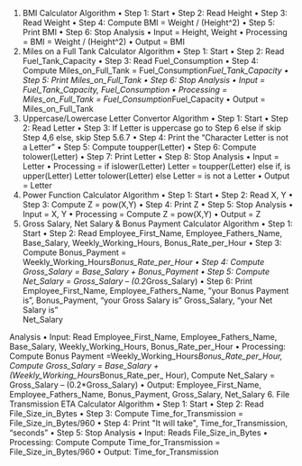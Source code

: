1.	BMI Calculator
Algorithm
•	Step 1: Start
•	Step 2: Read Height
•	Step 3: Read Weight
•	Step 4: Compute BMI = Weight / (Height^2)
•	Step 5: Print BMI
•	Step 6: Stop
Analysis
•	Input = Height, Weight
•	Processing = BMI = Weight / (Height^2)
•	Output = BMI
2.	Miles on a Full Tank Calculator
Algorithm
•	Step 1: Start
•	Step 2: Read Fuel_Tank_Capacity
•	Step 3: Read Fuel_Consumption
•	Step 4: Compute Miles_on_Full_Tank = Fuel_Consumption*Fuel_Tank_Capacity
•	Step 5: Print Miles_on_Full_Tank
•	Step 6: Stop
Analysis
•	Input = Fuel_Tank_Capacity, Fuel_Consumption
•	Processing = Miles_on_Full_Tank = Fuel_Consumption*Fuel_Capacity
•	Output = Miles_on_Full_Tank
3.	Uppercase/Lowercase Letter Convertor
Algorithm
•	Step 1: Start
•	Step 2: Read Letter
•	Step 3: If Letter is uppercase go to Step 6 else if skip Step 4,6 else, skip Step 5.6.7
•	Step 4: Print the “Character Letter is not a Letter”
•	Step 5: Compute toupper(Letter)
•	Step 6: Compute tolower(Letter)
•	Step 7: Print Letter
•	Step 8: Stop
Analysis
•	Input = Letter
•	Processing = if islower(Letter) Letter = toupper(Letter) else if, is upper(Letter) Letter tolower(Letter) else Letter = is not a Letter
•	Output = Letter
4.	Power Function Calculator
Algorithm
•	Step 1: Start
•	Step 2: Read X, Y
•	Step 3: Compute Z = pow(X,Y)
•	Step 4: Print Z
•	Step 5: Stop
Analysis
•	Input = X, Y
•	Processing = Compute Z = pow(X,Y)
•	Output = Z
5.	Gross Salary, Net Salary & Bonus Payment Calculator
Algorithm
•	Step 1: Start
•	Step 2: Read Employee_First_Name, Employee_Fathers_Name, Base_Salary, Weekly_Working_Hours, Bonus_Rate_per_Hour
•	Step 3: Compute Bonus_Payment = Weekly_Working_Hours*Bonus_Rate_per_Hour
•	Step 4: Compute Gross_Salary = Base_Salary + Bonus_Payment
•	Step 5: Compute Net_Salary = Gross_Salary – (0.2*Gross_Salary)
•	Step 6: Print Employee_First_Name,  Employee_Fathers_Name, ”your Bonus Payment  
      is”, Bonus_Payment,  “your Gross Salary is” Gross_Salary, “your Net Salary is”  
      Net_Salary                      


Analysis
•	Input: Read Employee_First_Name, Employee_Fathers_Name, Base_Salary, Weekly_Working_Hours, Bonus_Rate_per_Hour
•	Processing: Compute Bonus Payment =Weekly_Working_Hours*Bonus_Rate_per_Hour, Compute Gross_Salary = Base_Salary + (Weekly_Working_Hours*Bonus_Rate_per_ Hour), Compute Net_Salary = Gross_Salary – (0.2*Gross_Salary)
•	Output: Employee_First_Name, Employee_Fathers_Name, Bonus_Payment, Gross_Salary, Net_Salary
6.	File Transmission ETA Calculator
Algorithm
•	Step 1: Start
•	Step 2: Read File_Size_in_Bytes
•	Step 3: Compute Time_for_Transmission = File_Size_in_Bytes/960
•	Step 4: Print "It will take", Time_for_Transmission, “seconds”
•	Step 5: Stop
     Analysis
•	Input: Reads File_Size_in_Bytes
•	Processing: Compute Compute Time_for_Transmission = File_Size_in_Bytes/960
•	Output: Time_for_Transmission


